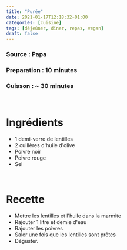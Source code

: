 ```yaml
---
title: "Purée"
date: 2021-01-17T12:18:32+01:00
categories: [cuisine]
tags: [déjeûner, dîner, repas, vegan]
draft: false
---
```

### Source : Papa
### Preparation : 10 minutes
### Cuisson : ~ 30 minutes

&nbsp;

# Ingrédients
- 1 demi-verre de lentilles
- 2 cuillères d'huile d'olive
- Poivre noir
- Poivre rouge
- Sel



&nbsp;

# Recette
- Mettre les lentilles et l'huile dans la marmite
- Rajouter 1 litre et demie d'eau
- Rajouter les poivres
- Saler une fois que les lentilles sont prêtes
- Déguster.
